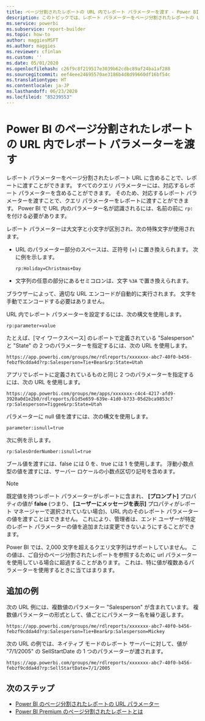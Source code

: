 ```yaml
---
title: ページ分割されたレポートの URL 内でレポート パラメーターを渡す - Power BI レポート ビルダー
description: このトピックでは、レポート パラメーターをページ分割されたレポートの URL に含めることでレポートに渡す方法について説明します。
ms.service: powerbi
ms.subservice: report-builder
ms.topic: how-to
author: maggiesMSFT
ms.author: maggies
ms.reviewer: cfinlan
ms.custom: ''
ms.date: 05/01/2020
ms.openlocfilehash: c26f9c8f219517e3039b62cdbc89af24ba1af288
ms.sourcegitcommit: eef4eee24695570ae3186b4d8d99660df16bf54c
ms.translationtype: HT
ms.contentlocale: ja-JP
ms.lasthandoff: 06/23/2020
ms.locfileid: "85239553"
---
```

# <a name="pass-a-report-parameter-in-a-url-for-a-paginated-report-in-power-bi"></a>Power BI のページ分割されたレポートの URL 内でレポート パラメーターを渡す 

レポート パラメーターをページ分割されたレポート URL に含めることで、レポートに渡すことができます。 すべてのクエリ パラメーターには、対応するレポート パラメーターを含めることができます。 そのため、対応するレポート パラメーターを渡すことで、クエリ パラメーターをレポートに渡すことができます。 Power BI で URL 内のパラメーター名が認識されるには、名前の前に `rp:` を付ける必要があります。 

レポート パラメーターは大文字と小文字が区別され、次の特殊文字が使用されます。 

- URL のパラメーター部分のスペースは、正符号 (+) に置き換えられます。  次に例を示します。 

    ```rp:Holiday=Christmas+Day```

- 文字列の任意の部分にあるセミコロンは、文字 `%3A` で置き換えられます。

ブラウザーによって、適切な URL エンコードが自動的に実行されます。 文字を手動でエンコードする必要はありません。 

URL 内でレポート パラメーターを設定するには、次の構文を使用します。 

```
rp:parameter=value
```

たとえば、[マイ ワークスペース] のレポートで定義されている "Salesperson" と "State" の 2 つのパラメーターを指定するには、次の URL を使用します。 

```
https://app.powerbi.com/groups/me/rdlreports/xxxxxxx-abc7-40f0-b456-febzf9cdda4d?rp:Salesperson=Tie+Bear&rp:State=Utah 
```

アプリでレポートに定義されているものと同じ 2 つのパラメーターを指定するには、次の URL を使用します。 

```
https://app.powerbi.com/groups/me/apps/xxxxxxx-c4c4-4217-afd9-3920a0d1e2b0/rdlreports/b1d5e659-639e-41d0-b733-05d2bca9853c?rp:Salesperson=Tiggee&rp:State=Utah 
```

パラメーターに null 値を渡すには、次の構文を使用します。 

```
parameter:isnull=true
```

次に例を示します。

```
rp:SalesOrderNumber:isnull=true
```

ブール値を渡すには、false には 0 を、true には 1 を使用します。 浮動小数点型の値を渡すには、サーバー ロケールの小数点区切り記号を含めます。

> [!NOTE]
> 既定値を持つレポート パラメーターがレポートに含まれ、 **[プロンプト]** プロパティの値が **false** (つまり、 **[ユーザーにメッセージを表示]** プロパティがレポート マネージャーで選択されていない場合)、URL 内のそのレポート パラメーターの値を渡すことはできません。 これにより、管理者は、エンド ユーザーが特定のレポート パラメーターの値を追加または変更できないようにすることができます。
> 
> Power BI では、2,000 文字を超えるクエリ文字列はサポートしていません。  この値は、ご自分のページ分割されたレポートを参照するために url パラメーターを使用している場合に超過することがあります。  これは、特に値が複数あるパラメーターを使用するときに当てはまります。

## <a name="additional-examples"></a>追加の例 

次の URL 例には、複数値のパラメーター "Salesperson" が含まれています。 複数値パラメーターの形式として、値ごとにパラメーター名を繰り返します。 

```
https://app.powerbi.com/groups/me/rdlreports/xxxxxxx-abc7-40f0-b456-febzf9cdda4d?rp:Salesperson=Tie+Bear&rp:Salesperson=Mickey 
```

次の URL の例では、ネイティブ モードのレポート サーバーに対して、値が "7/1/2005" の SellStartDate の 1 つのパラメーターが渡されます。

```
https://app.powerbi.com/groups/me/rdlreports/xxxxxxx-abc7-40f0-b456-febzf9cdda4d?rp:SellStartDate=7/1/2005
```

## <a name="next-steps"></a>次のステップ

- [Power BI のページ分割されたレポートの URL パラメーター](report-builder-url-parameters.md)
- [Power BI Premium のページ分割されたレポートとは](paginated-reports-report-builder-power-bi.md)
